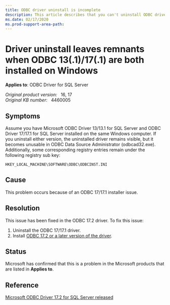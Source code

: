 ```yaml
---
title: ODBC driver uninstall is incomplete
description: This article describes that you can't uninstall ODBC driver completely if you installed ODBC Driver 17/17.1 on Windows. The resolution is provided.
ms.date: 02/17/2020
ms.prod-support-area-path:
---
```

# Driver uninstall leaves remnants when ODBC 13(.1)/17(.1) are both installed on Windows

**Applies to**: ODBC Driver for SQL Server

_Original product version:_ &nbsp; 16, 17  
_Original KB number:_ &nbsp; 4460005

## Symptoms

Assume you have Microsoft ODBC Driver 13/13.1 for SQL Server and ODBC Driver 17/17.1 for SQL Server installed on the same Windows computer. If you uninstall either version, the uninstalled driver remains visible, but it becomes unusable in ODBC Data Source Administrator (odbcad32.exe). Additionally, some corresponding registry entries remain under the following registry sub key:

`HKEY_LOCAL_MACHINE\SOFTWARE\ODBC\ODBCINST.INI`

## Cause

This problem occurs because of an ODBC 17/17.1 installer issue.

## Resolution

This issue has been fixed in the ODBC 17.2 driver. To fix this issue:

1. Uninstall the ODBC 17/17.1 driver.
2. Install [ODBC 17.2 or a later version of the driver](https://www.microsoft.com/download/details.aspx?id=56567).

## Status

Microsoft has confirmed that this is a problem in the Microsoft products that are listed in **Applies to**.

## Reference

[Microsoft ODBC Driver 17.2 for SQL Server released](https://blogs.msdn.microsoft.com/sqlnativeclient/2018/07/11/odbc-driver-17-2-for-sql-server-released/)
